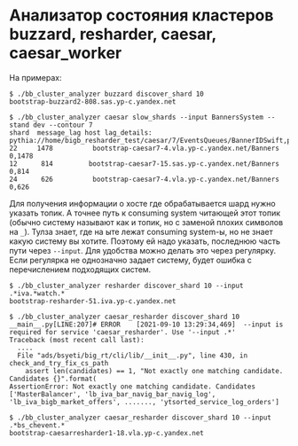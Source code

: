 # Анализатор состояния кластеров buzzard, resharder, caesar, caesar_worker

На примерах:

```
$ ./bb_cluster_analyzer buzzard discover_shard 10
bootstrap-buzzard2-808.sas.yp-c.yandex.net
```

```
$ ./bb_cluster_analyzer caesar slow_shards --input BannersSystem --stand dev --contour 7
shard  message_lag host lag_details: pythia://home/bigb_resharder_test/caesar/7/EventsQueues/BannerIDSwift,pythia://home/bigb_resharder_test/caesar/7/EventsQueues/BannerID
22     1478          bootstrap-caesar7-4.vla.yp-c.yandex.net/Banners 0,1478
12      814         bootstrap-caesar7-15.sas.yp-c.yandex.net/Banners  0,814
24      626          bootstrap-caesar7-4.vla.yp-c.yandex.net/Banners  0,626
```

Для получения информации о хосте где обрабатывается шард нужно указать топик.
А точнее путь к consuming system читающей этот топик
(обычно систему называют как и топик, но с заменой плохих символов на `_`).
Тулза знает, где на ыте лежат consuming system-ы, но не знает какую систему вы хотите.
Поэтому ей надо указать, последнюю часть пути через `--input`.
Для удобства можно делать это через регулярку.
Если регулярка не однозначно задает систему, будет ошибка с перечислением подходящих систем.

```
$ ./bb_cluster_analyzer resharder discover_shard 10 --input .*iva.*watch.*
bootstrap-resharder-51.iva.yp-c.yandex.net
```


```
$ ./bb_cluster_analyzer caesar_resharder discover_shard 10
__main__.py[LINE:207]# ERROR    [2021-09-10 13:29:34,469]  --input is required for service 'caesar_resharder'. Use '--input .*'
Traceback (most recent call last):
  ....
  File "ads/bsyeti/big_rt/cli/lib/__init__.py", line 430, in check_and_try_fix_cs_path
    assert len(candidates) == 1, "Not exactly one matching candidate. Candidates {}".format(
AssertionError: Not exactly one matching candidate. Candidates ['MasterBalancer', 'lb_iva_bar_navig_bar_navig_log', 'lb_iva_bigb_market_offers', ......., 'ytsorted_service_log_orders']
```

```
$ ./bb_cluster_analyzer caesar_resharder discover_shard 10 --input .*bs_chevent.*
bootstrap-caesarresharder1-18.vla.yp-c.yandex.net
```
